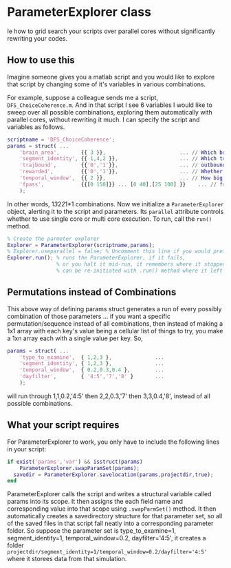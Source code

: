 # ParameterExplorer class
Ie how to grid search your scripts over parallel cores without significantly rewriting your codes.

## How to use this

Imagine someone gives you a matlab script and you would like to explore that script by changing some of it's variables in various combinations.

For example, suppose a colleague sends me a script, `DFS_ChoiceCoherence.m`. And in that script I see 6 variables I would like to sweep over all possible combinations, exploring them automatically with parallel cores, without rewriting it much. I can specify the script and variables as follows.

```matlab
scriptname = 'DFS_ChoiceCoherence';
params = struct( ...
	'brain_area',       {{ 3 }},                        ... // Which brain regions types to look at
	'segment_identity', {{ 1,4,2 }},                    ... // Which track segment to analyze
    'trajbound',        {{'0','1'}},                    ... // outbound or inbound
    'rewarded',         {{'0','1'}},                    ... // Whether or not the trajectory was rewarded
	'temporal_window',	{{ 2 }},						... // How big to make the temporal window
    'fpass',            {{[0 150]}} ... [0 40],[25 100] }}    ... // frequencies to examine!
	); 
```

In other words, 1*3*2*2*1*1 combinations. Now we initialize a `ParameterExplorer` object, alerting it to the script and parameters. Its `parallel` attribute controls whether to use single core or multi core execution. To run, call the `run()` method.

```matlab
% Create the parmeter explorer
Explorer = ParameterExplorer(scriptname,params);
% Explorer.useparallel = false; % Uncomment this line if you would prefer it not run scripts as batches -- good for debugging!
Explorer.run(); % runs the ParameterExplorer, if it fails, 
				% or you halt it mid-run, it remembers where it stopped and 
				% can be re-initiated with .run() method where it left off.
```

## Permutations instead of Combinations

This above way of defining params struct generates a run of every possibly combination of those parameters ... if you want a specific permutation/sequence instead of all combinations, then instead of making a 1x1 array with each key's value being a cellular list of things to try, you make a 1xn array each with a single value per key. So,

```matlab
params = struct( ...
 	'type_to_examine',	{ 1,2,3 },				... 
 	'segment_identity', { 1,2,3 },				... 
 	'temporal_window',	{ 0.2,0.3,0.4 },		... 
 	'dayfilter',		{ '4:5','7','8' }		... 
 	);
```

will run through 1,1,0.2,'4:5' then 2,2,0.3,'7' then 3,3,0.4,'8', instead of all possible combinations.

## What your script requires

For ParameterExplorer to work, you only have to include the following lines in your script:

```matlab
if exist('params','var') && isstruct(params)
	ParameterExplorer.swapParamSet(params);
  savedir = ParameterExplorer.savelocation(params,projectdir,true);
end
```

ParameterExplorer calls the script and writes a structural variable called params into its scope. It then assigns the each field name and corresponding value into that scope using `.swapParmSet()` method. It then automatically creates a savedirectory structure for that parameter set, so all of the saved files in that script fall neatly into a corresponding parameter folder. So suppose the parameter set is type_to_examine=1, segment_identity=1, temporal_window=0.2, dayfilter='4:5', it creates a folder `projectdir/segment_identity=1/temporal_window=0.2/dayfilter='4:5'` where it storees data from that simulation.
